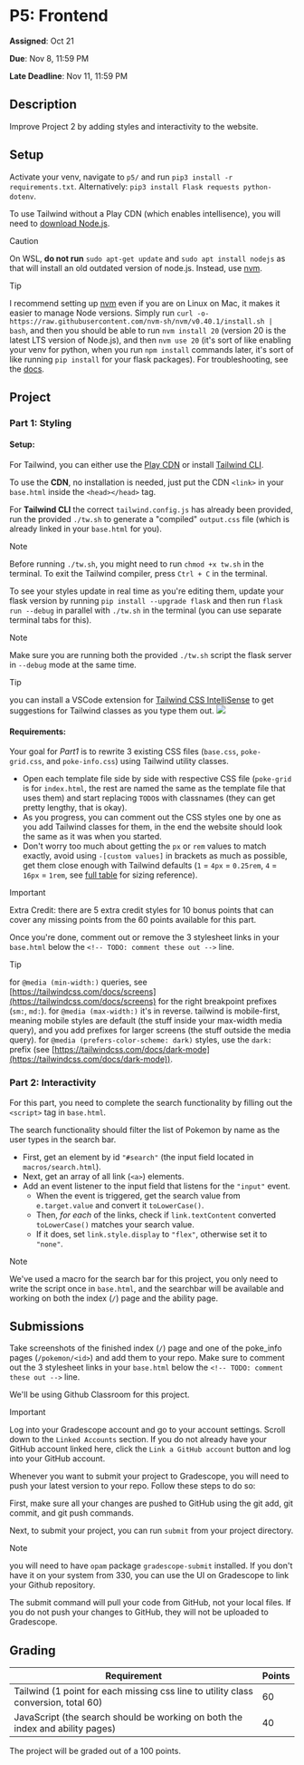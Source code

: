 # P5: Frontend

**Assigned**: Oct 21

**Due**: Nov 8, 11:59 PM

**Late Deadline**: Nov 11, 11:59 PM

## Description

Improve Project 2 by adding styles and interactivity to the website.

## Setup

Activate your venv, navigate to `p5/` and run `pip3 install -r requirements.txt`.
Alternatively: `pip3 install Flask requests python-dotenv`.

To use Tailwind without a Play CDN (which enables intellisence), you will need to [download Node.js](https://nodejs.org/en/download/).

> [!CAUTION]
> On WSL, **do not run** `sudo apt-get update` and `sudo apt install nodejs` as that will install an old outdated version of node.js. Instead, use [nvm](https://learn.microsoft.com/en-us/windows/dev-environment/javascript/nodejs-on-wsl).

> [!TIP]
> I recommend setting up [nvm](https://github.com/nvm-sh/nvm?tab=readme-ov-file#installing-and-updating) even if you are on Linux on Mac, it makes it easier to manage Node versions. Simply run `curl -o- https://raw.githubusercontent.com/nvm-sh/nvm/v0.40.1/install.sh | bash`, and then you should be able to run `nvm install 20` (version 20 is the latest LTS version of Node.js), and then `nvm use 20` (it's sort of like enabling your venv for python, when you run `npm install` commands later, it's sort of like running `pip install` for your flask packages). For troubleshooting, see the [docs](https://github.com/nvm-sh/nvm?tab=readme-ov-file#installing-and-updating).

## Project

### Part 1: Styling

#### Setup:

For Tailwind, you can either use the [Play CDN](https://tailwindcss.com/docs/installation/play-cdn) or install [Tailwind CLI](https://tailwindcss.com/docs/installation).

To use the **CDN**, no installation is needed, just put the CDN `<link>` in your `base.html` inside the `<head></head>` tag.

For **Tailwind CLI** the correct `tailwind.config.js` has already been provided, run the provided `./tw.sh` to generate a "compiled" `output.css` file (which is already linked in your `base.html` for you).

> [!NOTE]
> Before running `./tw.sh`, you might need to run `chmod +x tw.sh` in the terminal.
> To exit the Tailwind compiler, press `Ctrl + C` in the terminal.

To see your styles update in real time as you're editing them, update your flask version by running `pip install --upgrade flask`
and then run `flask run --debug` in parallel with `./tw.sh` in the terminal (you can use separate terminal tabs for this).

[^1]: The `--debug` flag will allow you to see any styling changes you've made by simply refreshing the page, but without restarting the Flask server.

> [!NOTE]
> Make sure you are running both the provided `./tw.sh` script the flask server in `--debug` mode at the same time.

> [!TIP]
> you can install a VSCode extension for [Tailwind CSS IntelliSense](https://marketplace.visualstudio.com/items?itemName=bradlc.vscode-tailwindcss) to get suggestions for Tailwind classes as you type them out.
> ![](image.png)

#### Requirements:

Your goal for _Part1_ is to rewrite 3 existing CSS files (`base.css`, `poke-grid.css`, and `poke-info.css`) using Tailwind utility classes.

- Open each template file side by side with respective CSS file (`poke-grid` is for `index.html`, the rest are named the same as the template file that uses them) and start replacing `TODO`s with classnames (they can get pretty lengthy, that is okay).
- As you progress, you can comment out the CSS styles one by one as you add Tailwind classes for them, in the end the website should look the same as it was when you started.
- Don't worry too much about getting the `px` or `rem` values to match exactly, avoid using `-[custom values]` in brackets as much as possible, get them close enough with Tailwind defaults (`1` = `4px` = `0.25rem`, `4` = `16px` = `1rem`, see [full table](https://tailwindcss.com/docs/margin) for sizing reference).

> [!IMPORTANT]
> Extra Credit: there are 5 extra credit styles for 10 bonus points that can cover any missing points from the 60 points available for this part.

Once you're done, comment out or remove the 3 stylesheet links in your `base.html` below the `<!-- TODO: comment these out -->` line.

> [!TIP]
> for `@media (min-width:)` queries, see [https://tailwindcss.com/docs/screens](https://tailwindcss.com/docs/screens) for the right breakpoint prefixes (`sm:`, `md:`).
> for `@media (max-width:)` it's in reverse. tailwind is mobile-first, meaning mobile styles are default (the stuff inside your max-width media query), and you add prefixes for larger screens (the stuff outside the media query).
> for `@media (prefers-color-scheme: dark)` styles, use the `dark:` prefix (see [https://tailwindcss.com/docs/dark-mode](https://tailwindcss.com/docs/dark-mode)).

### Part 2: Interactivity

For this part, you need to complete the search functionality by filling out the `<script>` tag in `base.html`.

The search functionality should filter the list of Pokemon by name as the user types in the search bar.

- First, get an element by id `"#search"` (the input field located in `macros/search.html`).
- Next, get an array of all link (`<a>`) elements.
- Add an event listener to the input field that listens for the `"input"` event.
  - When the event is triggered, get the search value from `e.target.value` and convert it `toLowerCase()`.
  - Then, _for each_ of the links, check if `link.textContent` converted `toLowerCase()` matches your search value.
  - If it does, set `link.style.display` to `"flex"`, otherwise set it to `"none"`.

> [!NOTE]
> We've used a macro for the search bar for this project, you only need to write the script once in `base.html`, and the searchbar will be available and working on both the index (`/`) page and the ability page.

## Submissions

Take screenshots of the finished index (`/`) page and one of the poke_info pages (`/pokemon/<id>`) and add them to your repo.
Make sure to comment out the 3 stylesheet links in your `base.html` below the `<!-- TODO: comment these out -->` line.

We'll be using Github Classroom for this project.

> [!IMPORTANT]
> Log into your Gradescope account and go to your account settings. Scroll down to the `Linked Accounts` section. If you do not already
> have your GitHub account linked here, click the `Link a GitHub account` button and log into your GitHub account.

Whenever you want to submit your project to Gradescope, you will need to push your latest version to your repo. Follow these steps to do so:

First, make sure all your changes are pushed to GitHub using the git add, git commit, and git push commands.

Next, to submit your project, you can run `submit` from your project directory.

> [!NOTE]
> you will need to have `opam` package `gradescope-submit` installed. If you don't have it on your system from 330, you can use the UI on Gradescope to link your Github repository.

The submit command will pull your code from GitHub, not your local files. If you do not push your changes to GitHub, they will not be uploaded to Gradescope.

## Grading

| Requirement                                                                        | Points |
| ---------------------------------------------------------------------------------- | ------ |
| Tailwind (1 point for each missing css line to utility class conversion, total 60) | 60     |
| JavaScript (the search should be working on both the index and ability pages)      | 40     |

The project will be graded out of a 100 points.
